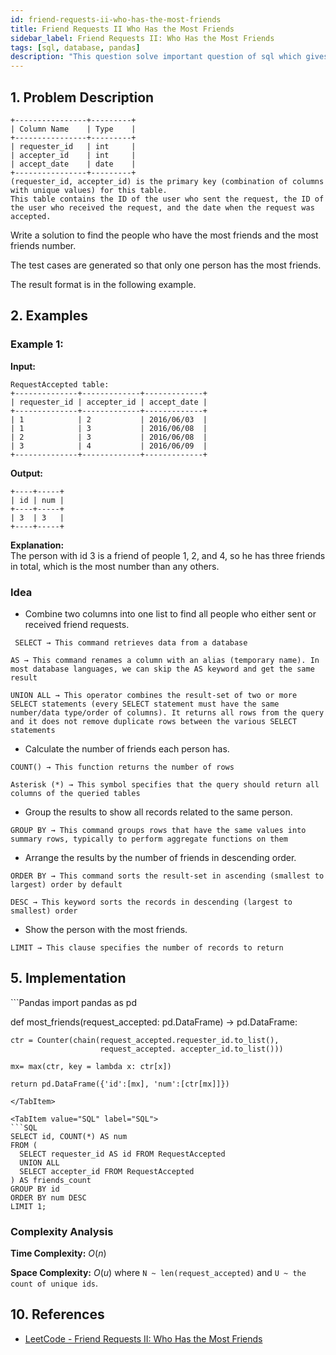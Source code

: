 ```yaml
---
id: friend-requests-ii-who-has-the-most-friends
title: Friend Requests II Who Has the Most Friends
sidebar_label: Friend Requests II: Who Has the Most Friends
tags: [sql, database, pandas]
description: "This question solve important question of sql which gives us knowledge about writing of sql command."
---
```


## 1. Problem Description
```
+----------------+---------+
| Column Name    | Type    |
+----------------+---------+
| requester_id   | int     |
| accepter_id    | int     |
| accept_date    | date    |
+----------------+---------+
(requester_id, accepter_id) is the primary key (combination of columns with unique values) for this table.
This table contains the ID of the user who sent the request, the ID of the user who received the request, and the date when the request was accepted.

```
Write a solution to find the people who have the most friends and the most friends number.

The test cases are generated so that only one person has the most friends.

The result format is in the following example.
## 2. Examples

### Example 1:
**Input:**
```
RequestAccepted table:
+--------------+-------------+-------------+
| requester_id | accepter_id | accept_date |
+--------------+-------------+-------------+
| 1            | 2           | 2016/06/03  |
| 1            | 3           | 2016/06/08  |
| 2            | 3           | 2016/06/08  |
| 3            | 4           | 2016/06/09  |
+--------------+-------------+-------------+

```
**Output:** 
```
+----+-----+
| id | num |
+----+-----+
| 3  | 3   |
+----+-----+

```
**Explanation:**  
The person with id 3 is a friend of people 1, 2, and 4, so he has three friends in total, which is the most number than any others.

### Idea
- Combine two columns into one list to find all people who either sent or received friend requests.
```
 SELECT → This command retrieves data from a database

AS → This command renames a column with an alias (temporary name). In most database languages, we can skip the AS keyword and get the same result

UNION ALL → This operator combines the result-set of two or more SELECT statements (every SELECT statement must have the same number/data type/order of columns). It returns all rows from the query and it does not remove duplicate rows between the various SELECT statements
```
- Calculate the number of friends each person has.
```
COUNT() → This function returns the number of rows

Asterisk (*) → This symbol specifies that the query should return all columns of the queried tables
```
- Group the results to show all records related to the same person.
```
GROUP BY → This command groups rows that have the same values into summary rows, typically to perform aggregate functions on them
```
- Arrange the results by the number of friends in descending order.
```
ORDER BY → This command sorts the result-set in ascending (smallest to largest) order by default

DESC → This keyword sorts the records in descending (largest to smallest) order
```
- Show the person with the most friends.
```
LIMIT → This clause specifies the number of records to return
```

## 5. Implementation 

<Tabs>
  <TabItem value="Pandas" label="Pandas" default>
  ```Pandas
 import pandas as pd

def most_friends(request_accepted: pd.DataFrame) -> pd.DataFrame:

    ctr = Counter(chain(request_accepted.requester_id.to_list(),
                        request_accepted. accepter_id.to_list()))
                                                 
    mx= max(ctr, key = lambda x: ctr[x])
  
    return pd.DataFrame({'id':[mx], 'num':[ctr[mx]]})

  ```
  </TabItem>

  <TabItem value="SQL" label="SQL">
  ```SQL
  SELECT id, COUNT(*) AS num 
FROM (
    SELECT requester_id AS id FROM RequestAccepted
    UNION ALL
    SELECT accepter_id FROM RequestAccepted
) AS friends_count
GROUP BY id
ORDER BY num DESC 
LIMIT 1;
  ```
  </TabItem>

</Tabs>

### Complexity Analysis
**Time Complexity:** $O(n)$


**Space Complexity:** $O(u)$ where `N ~ len(request_accepted)` and `U ~ the count of unique ids`.

## 10. References

- [LeetCode - Friend Requests II: Who Has the Most Friends](https://leetcode.com/problems/friend-requests-ii-who-has-the-most-friends/solutions/3803211/union-all-is-what-you-need-don-t-overcomplicate/)


